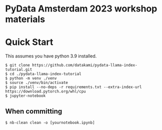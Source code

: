 # PyData Amsterdam 2023 workshop materials

# Quick Start

This assumes you have python 3.9 installed.
```
$ git clone https://github.com/datakami/pydata-llama-index-tutorial.git
$ cd ./pydata-llama-index-tutorial
$ python -m venv ./venv
$ source ./venv/bin/activate
$ pip install --no-deps -r requirements.txt --extra-index-url https://download.pytorch.org/whl/cpu
$ jupyter-notebook
```

## When committing

```
$ nb-clean clean -o [yournotebook.ipynb]
```

